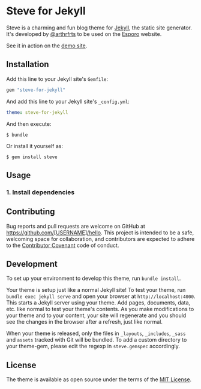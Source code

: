 # Steve for Jekyll

Steve is a charming and fun blog theme for [Jekyll](https://jekyllrb.com/), the static site generator. It's developed by [@arthrfrts](https://github.com/arthrfrts) to be used on the [Esporo](https://esporo.net/) website.

See it in action on the [demo site](https://esporo.github.io/steve).

## Installation

Add this line to your Jekyll site's `Gemfile`:

```ruby
gem "steve-for-jekyll"
```

And add this line to your Jekyll site's `_config.yml`:

```yaml
theme: steve-for-jekyll
```

And then execute:

    $ bundle

Or install it yourself as:

    $ gem install steve

## Usage

### 1. Install dependencies

## Contributing

Bug reports and pull requests are welcome on GitHub at https://github.com/[USERNAME]/hello. This project is intended to be a safe, welcoming space for collaboration, and contributors are expected to adhere to the [Contributor Covenant](http://contributor-covenant.org) code of conduct.

## Development

To set up your environment to develop this theme, run `bundle install`.

Your theme is setup just like a normal Jekyll site! To test your theme, run `bundle exec jekyll serve` and open your browser at `http://localhost:4000`. This starts a Jekyll server using your theme. Add pages, documents, data, etc. like normal to test your theme's contents. As you make modifications to your theme and to your content, your site will regenerate and you should see the changes in the browser after a refresh, just like normal.

When your theme is released, only the files in `_layouts`, `_includes`, `_sass` and `assets` tracked with Git will be bundled.
To add a custom directory to your theme-gem, please edit the regexp in `steve.gemspec` accordingly.

## License

The theme is available as open source under the terms of the [MIT License](https://opensource.org/licenses/MIT).

